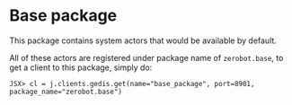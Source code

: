# Base package
This package contains system actors that would be available by default.


All of these actors are registered under package name of `zerobot.base`, to get a client to this package, simply do:


```
JSX> cl = j.clients.gedis.get(name="base_package", port=8901, package_name="zerobot.base")
```
